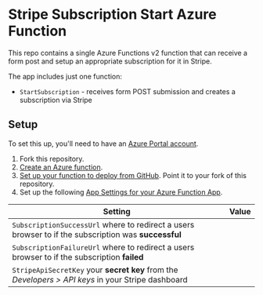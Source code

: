 # Stripe Subscription Start Azure Function

This repo contains a single Azure Functions v2 function that can receive a form post and setup an appropriate subscription for it in Stripe.

The app includes just one function:

* `StartSubscription` - receives form POST submission and creates a subscription via Stripe

## Setup

To set this up, you'll need to have an [Azure Portal account](https://portal.azure.com).


1. Fork this repository.
2. [Create an Azure function](https://docs.microsoft.com/en-us/azure/azure-functions/functions-create-first-azure-function).
3. [Set up your function to deploy from GitHub](https://docs.microsoft.com/en-us/azure/azure-functions/scripts/functions-cli-create-function-app-github-continuous). Point it to your fork of this repository.
4. Set up the following [App Settings for your Azure Function App](https://docs.microsoft.com/en-us/azure/azure-functions/functions-how-to-use-azure-function-app-settings).

| Setting | Value
| -------- | -------
| `SubscriptionSuccessUrl` where to redirect a users browser to if the subscription was **successful**
| `SubscriptionFailureUrl` where to redirect a users browser to if the subscription **failed**
| `StripeApiSecretKey` your **secret key**  from the *Developers > API keys* in your Stripe dashboard
